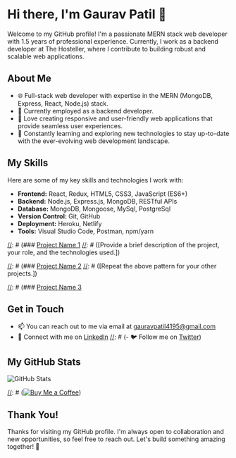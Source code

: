 # Hi there, I'm Gaurav Patil 👋

Welcome to my GitHub profile! I'm a passionate MERN stack web developer with 1.5 years of professional experience. Currently, I work as a backend developer at The Hosteller, where I contribute to building robust and scalable web applications.

## About Me

- 🌐 Full-stack web developer with expertise in the MERN (MongoDB, Express, React, Node.js) stack.
- 💼 Currently employed as a backend developer.
- 🚀 Love creating responsive and user-friendly web applications that provide seamless user experiences.
- 🌱 Constantly learning and exploring new technologies to stay up-to-date with the ever-evolving web development landscape.

## My Skills

Here are some of my key skills and technologies I work with:

- **Frontend:** React, Redux, HTML5, CSS3, JavaScript (ES6+)
- **Backend:** Node.js, Express.js, MongoDB, RESTful APIs
- **Database:** MongoDB, Mongoose, MySql, PostgreSql
- **Version Control:** Git, GitHub
- **Deployment:** Heroku, Netlify
- **Tools:** Visual Studio Code, Postman, npm/yarn

[//]: # (## My Projects)

[//]: # (Here are a few projects I've worked on:)

[//]: # (### [Project Name 1](link-to-project-1)
[//]: # ([Provide a brief description of the project, your role, and the technologies used.])

[//]: # (### [Project Name 2](link-to-project-2)
[//]: # ([Repeat the above pattern for your other projects.])

[//]: # (### [Project Name 3](link-to-project-3)

## Get in Touch

- 📫 You can reach out to me via email at gauravpatil4195@gmail.com
- 💬 Connect with me on [LinkedIn](https://www.linkedin.com/in/gauravpatil4195)
[//]: # (- 🐦 Follow me on [Twitter](https://twitter.com/yourusername))

## My GitHub Stats

![GitHub Stats](https://github-readme-stats.vercel.app/api?username=gauravp95&show_icons[//]:=true)

[//]: # (## Support Me)

[//]: # (If you find my work interesting or helpful, consider buying me a coffee!)

[//]: # ([![Buy Me a Coffee](https://img.shields.io/badge/Buy%20Me%20a%20Coffee-Donate-%23FF813F)](link-to-coffee-donation-page))

## Thank You!

Thanks for visiting my GitHub profile. I'm always open to collaboration and new opportunities, so feel free to reach out. Let's build something amazing together! 🚀
